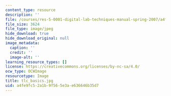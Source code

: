 ```yaml
---
content_type: resource
description: ''
file: /courses/res-5-0001-digital-lab-techniques-manual-spring-2007/a4fe9fc52a1b9f565e3ae636646b35d7_tlc_basics.jpg
file_size: 3624
file_type: image/jpeg
hide_download: true
hide_download_original: null
image_metadata:
  caption: ''
  credit: ''
  image-alt: ''
learning_resource_types: []
license: https://creativecommons.org/licenses/by-nc-sa/4.0/
ocw_type: OCWImage
resourcetype: Image
title: tlc_basics.jpg
uid: a4fe9fc5-2a1b-9f56-5e3a-e636646b35d7
---
```

